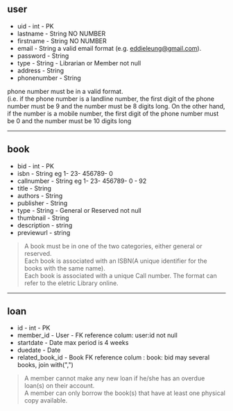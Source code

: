 ## user
* uid  - int - PK
* lastname - String     NO NUMBER  
* firstname - String    NO NUMBER  
* email   - String     a valid email format (e.g. eddieleung@gmail.com).  
* password - String
* type - String - Librarian or Member not null
* address - String
* phonenumber  - String
>  
phone number must be in a valid format.  
 (i.e. if the phone number is a landline number, the first digit
of the phone number must be 9 and the number must be 8 digits long. On the other
hand, if the number is a mobile number, the first digit of the phone number must be 0 and
the number must be 10 digits long  
 ****  

## book
 * bid - int -  PK   
 * isbn - String    eg  1- 23- 456789- 0
 * callnumber - String    eg  1- 23- 456789- 0 - 92
 * title - String
 * authors - String  
 * publisher  - String
 * type - String -  General or Reserved not null
 * thumbnail - String
 * description - string
 * previewurl - string
 >  A book must be in one of the two categories, either general or reserved.  
Each book is associated with an ISBN(A unique identifier for the books with the same name).  
Each book is associated with a unique Call number. The format can refer to the eletric Library online.  

 ****

## loan  
* id  - int -   PK  
* member_id - User -  FK   reference colum:  user:id  not null
* startdate - Date   max period is 4 weeks  
* duedate - Date
* related_book_id - Book FK  reference colum :  book: bid  may several books, join with(",")
>  A member cannot make any new loan if he/she has an overdue loan(s) on their account.   
A member can only borrow the book(s) that have at least one physical copy available.
